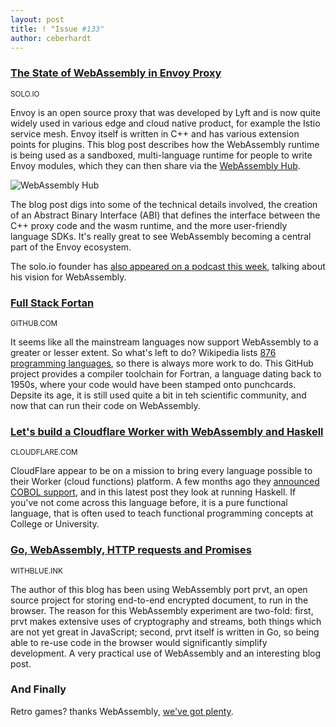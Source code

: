 ```yaml
---
layout: post
title: ! "Issue #133"
author: ceberhardt
---
```


### [The State of WebAssembly in Envoy Proxy](https://www.solo.io/blog/the-state-of-webassembly-in-envoy-proxy/)

<small>SOLO.IO</small>

Envoy is an open source proxy that was developed by Lyft and is now quite widely used in various edge and cloud native product, for example the Istio service mesh. Envoy itself is written in C++ and has various extension points for plugins. This blog post describes how the WebAssembly runtime is being used as a sandboxed, multi-language runtime for people to write Envoy modules, which they can then share via the [WebAssembly Hub](https://webassemblyhub.io/).

![WebAssembly Hub](https://wasmweekly.news/img/133-1.png)

The blog post digs into some of the technical details involved, the creation of an Abstract Binary Interface (ABI) that defines the interface between the C++ proxy code and the wasm runtime, and the more user-friendly language SDKs. It's really great to see WebAssembly becoming a central part of the Envoy ecosystem.

The solo.io founder has [also appeared on a podcast this week](https://thenewstack.io/webassembly-could-be-the-key-for-cloud-native-extensibility/), talking about his vision for WebAssembly. 

### [Full Stack Fortan](https://github.com/StarGate01/Full-Stack-Fortran)

<small>GITHUB.COM</small>

It seems like all the mainstream languages now support WebAssembly to a greater or lesser extent. So what's left to do? Wikipedia lists [876 programming languages](https://en.wikipedia.org/wiki/List_of_programming_languages), so there is always more work to do. This GitHub project provides a compiler toolchain for Fortran, a language dating back to 1950s, where your code would have been stamped onto punchcards. Depsite its age, it is still used quite a bit in teh scientific community, and now that can run their code on WebAssembly.

### [Let's build a Cloudflare Worker with WebAssembly and Haskell](https://blog.cloudflare.com/cloudflare-worker-with-webassembly-and-haskell/)

<small>CLOUDFLARE.COM</small>

CloudFlare appear to be on a mission to bring every language possible to their Worker (cloud functions) platform. A few months ago they [announced COBOL support](https://blog.cloudflare.com/cloudflare-workers-now-support-cobol/), and in this latest post they look at running Haskell. If you've not come across this language before, it is a pure functional language, that is often used to teach functional programming concepts at College or University.

### [Go, WebAssembly, HTTP requests and Promises](https://withblue.ink/2020/10/03/go-webassembly-http-requests-and-promises.html)

<small>WITHBLUE.INK</small>

The author of this blog has been using WebAssembly port prvt, an open source project for storing end-to-end encrypted document, to run in the browser. The reason for this WebAssembly experiment are two-fold: first, prvt makes extensive uses of cryptography and streams, both things which are not yet great in JavaScript; second, prvt itself is written in Go, so being able to re-use code in the browser would significantly simplify development. A very practical use of WebAssembly and an interesting blog post.

### And Finally

Retro games? thanks WebAssembly, [we've got plenty](https://www.retrogames.cc/).
